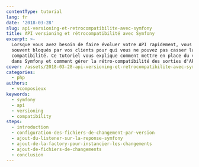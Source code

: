 ```yaml
---
contentType: tutorial
lang: fr
date: '2018-03-28'
slug: api-versioning-et-retrocompatibilite-avec-symfony
title: API versioning et rétrocompatibilité avec Symfony
excerpt: >-
  Lorsque vous avez besoin de faire évoluer votre API rapidement, vous êtes
  souvent bloqués par vos clients pour qui vous ne pouvez pas casser la
  compatibilité. Ce tutoriel vous explique comment mettre en place du versioning
  dans Symfony et comment gérer la rétro-compatibilité des sorties d'API.
cover: /assets/2018-03-28-api-versioning-et-retrocompatibilite-avec-symfony/cover.jpg
categories:
  - php
authors:
  - vcomposieux
keywords:
  - symfony
  - api
  - versioning
  - compatibility
steps:
  - introduction
  - configuration-des-fichiers-de-changement-par-version
  - ajout-du-listener-sur-la-reponse-symfony
  - ajout-de-la-factory-pour-instancier-les-changements
  - ajout-de-fichiers-de-changements
  - conclusion
---
```


